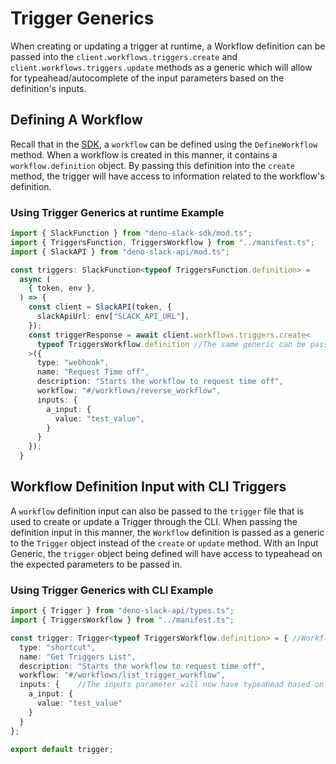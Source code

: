 # Trigger Generics

When creating or updating a trigger at runtime, a Workflow definition can be passed into the `client.workflows.triggers.create` and `client.workflows.triggers.update` methods as a generic which will allow for typeahead/autocomplete of the input parameters based on the definition's inputs. 

## Defining A Workflow

Recall that in the [SDK](https://github.com/slackapi/deno-slack-sdk/blob/main/docs/workflows.md#workflows), a `workflow` can be defined using the `DefineWorkflow` method.
When a workflow is created in this manner, it contains a `workflow.definition` object. By passing this definition into the `create` method, the trigger will have access to information related to the workflow's definition.

### Using Trigger Generics at runtime Example 

```ts
import { SlackFunction } from "deno-slack-sdk/mod.ts";
import { TriggersFunction, TriggersWorkflow } from "../manifest.ts";
import { SlackAPI } from "deno-slack-api/mod.ts";

const triggers: SlackFunction<typeof TriggersFunction.definition> = 
  async (
    { token, env },
  ) => {
    const client = SlackAPI(token, {
      slackApiUrl: env["SLACK_API_URL"],
    });
    const triggerResponse = await client.workflows.triggers.create< 
      typeof TriggersWorkflow.definition //The same generic can be passed into the update method
    >({
      type: "webhook",
      name: "Request Time off",
      description: "Starts the workflow to request time off",
      workflow: "#/workflows/reverse_workflow",
      inputs: {
        a_input: {
          value: "test_value",
        }
      }
    });
  }
```

## Workflow Definition Input with CLI Triggers

A `workflow` definition input can also be passed to the `trigger` file that is used to create or update a Trigger through the CLI. When passing the definition input in this manner, the `Workflow` definition is passed as a generic to the `Trigger` object instead of the `create` or `update` method. With an Input Generic, the `trigger` object being defined will have access to typeahead on the expected parameters to be passed in.

### Using Trigger Generics with CLI Example

```ts
import { Trigger } from "deno-slack-api/types.ts";
import { TriggersWorkflow } from "../manifest.ts";

const trigger: Trigger<typeof TriggersWorkflow.definition> = { //Workflow definition is passed to the trigger object
  type: "shortcut",
  name: "Get Triggers List",
  description: "Starts the workflow to request time off",
  workflow: "#/workflows/list_trigger_workflow",
  inputs: {    //The inputs parameter will now have typeahead based on the Workflow definition being passed in.
    a_input: {
      value: "test_value"
    }
  }
};

export default trigger;
```
